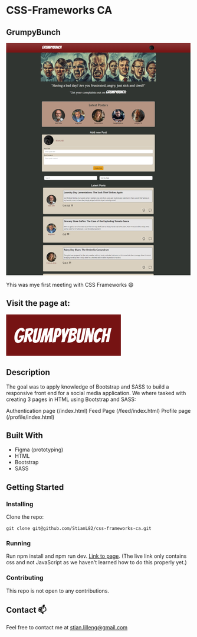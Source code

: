 # CSS-Frameworks CA

## GrumpyBunch

![image](/images/readme/screencapture-stianl-css-frameworks-ca-netlify-app-feed-2024-04-06-18_23_22%201.png)

Yhis was mye first meeting with CSS Frameworks 😄

## Visit the page at:

[![GrumpyBunch](/images/readme/GrumpyBunch_logo.png)](https://stianl-css-frameworks-ca.netlify.app/)

## Description

The goal was to apply knowledge of Bootstrap and SASS to build a responsive front end for a social media application.
We where tasked with creating 3 pages in HTML using Bootstrap and SASS:

Authentication page (/index.html)
Feed Page (/feed/index.html)
Profile page (/profile/index.html)

## Built With

- Figma (prototyping)
- HTML
- Bootstrap
- SASS

## Getting Started

### Installing

Clone the repo:

```
git clone git@github.com/StianL82/css-frameworks-ca.git
```

### Running

Run npm install and npm run dev. [Link to page](https://stianl-css-frameworks-ca.netlify.app/).
(The live link only contains css and not JavaScript as we haven't learned how to do this properly yet.)

### Contributing

This repo is not open to any contributions.

## Contact 📫

Feel free to contact me at stian.lilleng@gmail.com
